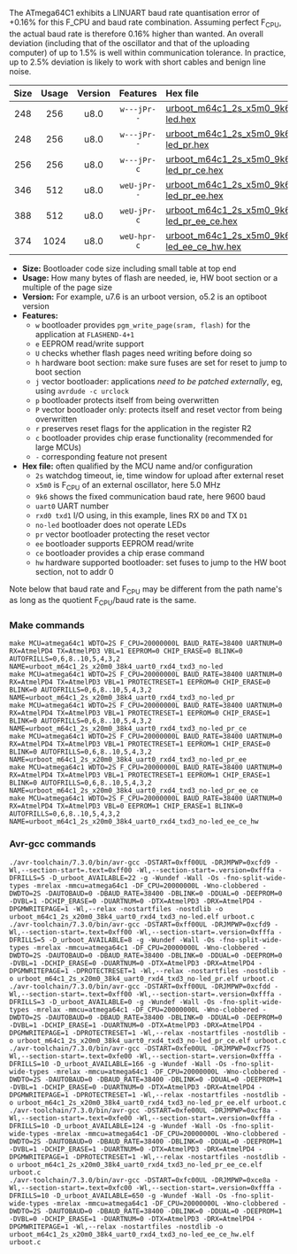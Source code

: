 The ATmega64C1 exhibits a LINUART baud rate quantisation error of +0.16% for this F_CPU and baud rate combination. Assuming perfect F<sub>CPU</sub>, the actual baud rate is therefore 0.16% higher than wanted. An overall deviation (including that of the oscillator and that of the uploading computer) of up to 1.5% is well within communication tolerance. In practice, up to 2.5% deviation is likely to work with short cables and benign line noise.

|Size|Usage|Version|Features|Hex file|
|:-:|:-:|:-:|:-:|:--|
|248|256|u8.0|`w---jPr--`|[urboot_m64c1_2s_x5m0_9k6_uart0_rxd4_txd3_no-led.hex](https://raw.githubusercontent.com/stefanrueger/urboot.hex/main/mcus/atmega64c1/watchdog_2_s/external_oscillator_x/%2B5m000000_hz/%2B%2B%2B9k6_baud/uart0_rxd4_txd3/no-led/urboot_m64c1_2s_x5m0_9k6_uart0_rxd4_txd3_no-led.hex)|
|248|256|u8.0|`w---jPr--`|[urboot_m64c1_2s_x5m0_9k6_uart0_rxd4_txd3_no-led_pr.hex](https://raw.githubusercontent.com/stefanrueger/urboot.hex/main/mcus/atmega64c1/watchdog_2_s/external_oscillator_x/%2B5m000000_hz/%2B%2B%2B9k6_baud/uart0_rxd4_txd3/no-led/urboot_m64c1_2s_x5m0_9k6_uart0_rxd4_txd3_no-led_pr.hex)|
|256|256|u8.0|`w---jPr-c`|[urboot_m64c1_2s_x5m0_9k6_uart0_rxd4_txd3_no-led_pr_ce.hex](https://raw.githubusercontent.com/stefanrueger/urboot.hex/main/mcus/atmega64c1/watchdog_2_s/external_oscillator_x/%2B5m000000_hz/%2B%2B%2B9k6_baud/uart0_rxd4_txd3/no-led/urboot_m64c1_2s_x5m0_9k6_uart0_rxd4_txd3_no-led_pr_ce.hex)|
|346|512|u8.0|`weU-jPr--`|[urboot_m64c1_2s_x5m0_9k6_uart0_rxd4_txd3_no-led_pr_ee.hex](https://raw.githubusercontent.com/stefanrueger/urboot.hex/main/mcus/atmega64c1/watchdog_2_s/external_oscillator_x/%2B5m000000_hz/%2B%2B%2B9k6_baud/uart0_rxd4_txd3/no-led/urboot_m64c1_2s_x5m0_9k6_uart0_rxd4_txd3_no-led_pr_ee.hex)|
|388|512|u8.0|`weU-jPr-c`|[urboot_m64c1_2s_x5m0_9k6_uart0_rxd4_txd3_no-led_pr_ee_ce.hex](https://raw.githubusercontent.com/stefanrueger/urboot.hex/main/mcus/atmega64c1/watchdog_2_s/external_oscillator_x/%2B5m000000_hz/%2B%2B%2B9k6_baud/uart0_rxd4_txd3/no-led/urboot_m64c1_2s_x5m0_9k6_uart0_rxd4_txd3_no-led_pr_ee_ce.hex)|
|374|1024|u8.0|`weU-hpr-c`|[urboot_m64c1_2s_x5m0_9k6_uart0_rxd4_txd3_no-led_ee_ce_hw.hex](https://raw.githubusercontent.com/stefanrueger/urboot.hex/main/mcus/atmega64c1/watchdog_2_s/external_oscillator_x/%2B5m000000_hz/%2B%2B%2B9k6_baud/uart0_rxd4_txd3/no-led/urboot_m64c1_2s_x5m0_9k6_uart0_rxd4_txd3_no-led_ee_ce_hw.hex)|

- **Size:** Bootloader code size including small table at top end
- **Usage:** How many bytes of flash are needed, ie, HW boot section or a multiple of the page size
- **Version:** For example, u7.6 is an urboot version, o5.2 is an optiboot version
- **Features:**
  + `w` bootloader provides `pgm_write_page(sram, flash)` for the application at `FLASHEND-4+1`
  + `e` EEPROM read/write support
  + `U` checks whether flash pages need writing before doing so
  + `h` hardware boot section: make sure fuses are set for reset to jump to boot section
  + `j` vector bootloader: applications *need to be patched externally*, eg, using `avrdude -c urclock`
  + `p` bootloader protects itself from being overwritten
  + `P` vector bootloader only: protects itself and reset vector from being overwritten
  + `r` preserves reset flags for the application in the register R2
  + `c` bootloader provides chip erase functionality (recommended for large MCUs)
  + `-` corresponding feature not present
- **Hex file:** often qualified by the MCU name and/or configuration
  + `2s` watchdog timeout, ie, time window for upload after external reset
  + `x5m0` is F<sub>CPU</sub> of an external oscillator, here 5.0 MHz
  + `9k6` shows the fixed communication baud rate, here 9600 baud
  + `uart0` UART number
  + `rxd0 txd1` I/O using, in this example, lines RX `D0` and TX `D1`
  + `no-led` bootloader does not operate LEDs
  + `pr` vector bootloader protecting the reset vector
  + `ee` bootloader supports EEPROM read/write
  + `ce` bootloader provides a chip erase command
  + `hw` hardware supported bootloader: set fuses to jump to the HW boot section, not to addr 0


Note below that baud rate and F<sub>CPU</sub> may be different from the path name's as long as the quotient F<sub>CPU</sub>/baud rate is the same.

### Make commands
```
make MCU=atmega64c1 WDTO=2S F_CPU=20000000L BAUD_RATE=38400 UARTNUM=0 RX=AtmelPD4 TX=AtmelPD3 VBL=1 EEPROM=0 CHIP_ERASE=0 BLINK=0 AUTOFRILLS=0,6,8..10,5,4,3,2 NAME=urboot_m64c1_2s_x20m0_38k4_uart0_rxd4_txd3_no-led
make MCU=atmega64c1 WDTO=2S F_CPU=20000000L BAUD_RATE=38400 UARTNUM=0 RX=AtmelPD4 TX=AtmelPD3 VBL=1 PROTECTRESET=1 EEPROM=0 CHIP_ERASE=0 BLINK=0 AUTOFRILLS=0,6,8..10,5,4,3,2 NAME=urboot_m64c1_2s_x20m0_38k4_uart0_rxd4_txd3_no-led_pr
make MCU=atmega64c1 WDTO=2S F_CPU=20000000L BAUD_RATE=38400 UARTNUM=0 RX=AtmelPD4 TX=AtmelPD3 VBL=1 PROTECTRESET=1 EEPROM=0 CHIP_ERASE=1 BLINK=0 AUTOFRILLS=0,6,8..10,5,4,3,2 NAME=urboot_m64c1_2s_x20m0_38k4_uart0_rxd4_txd3_no-led_pr_ce
make MCU=atmega64c1 WDTO=2S F_CPU=20000000L BAUD_RATE=38400 UARTNUM=0 RX=AtmelPD4 TX=AtmelPD3 VBL=1 PROTECTRESET=1 EEPROM=1 CHIP_ERASE=0 BLINK=0 AUTOFRILLS=0,6,8..10,5,4,3,2 NAME=urboot_m64c1_2s_x20m0_38k4_uart0_rxd4_txd3_no-led_pr_ee
make MCU=atmega64c1 WDTO=2S F_CPU=20000000L BAUD_RATE=38400 UARTNUM=0 RX=AtmelPD4 TX=AtmelPD3 VBL=1 PROTECTRESET=1 EEPROM=1 CHIP_ERASE=1 BLINK=0 AUTOFRILLS=0,6,8..10,5,4,3,2 NAME=urboot_m64c1_2s_x20m0_38k4_uart0_rxd4_txd3_no-led_pr_ee_ce
make MCU=atmega64c1 WDTO=2S F_CPU=20000000L BAUD_RATE=38400 UARTNUM=0 RX=AtmelPD4 TX=AtmelPD3 VBL=0 EEPROM=1 CHIP_ERASE=1 BLINK=0 AUTOFRILLS=0,6,8..10,5,4,3,2 NAME=urboot_m64c1_2s_x20m0_38k4_uart0_rxd4_txd3_no-led_ee_ce_hw
```

### Avr-gcc commands
```
./avr-toolchain/7.3.0/bin/avr-gcc -DSTART=0xff00UL -DRJMPWP=0xcfd9 -Wl,--section-start=.text=0xff00 -Wl,--section-start=.version=0xfffa -DFRILLS=5 -D_urboot_AVAILABLE=22 -g -Wundef -Wall -Os -fno-split-wide-types -mrelax -mmcu=atmega64c1 -DF_CPU=20000000L -Wno-clobbered -DWDTO=2S -DAUTOBAUD=0 -DBAUD_RATE=38400 -DBLINK=0 -DDUAL=0 -DEEPROM=0 -DVBL=1 -DCHIP_ERASE=0 -DUARTNUM=0 -DTX=AtmelPD3 -DRX=AtmelPD4 -DPGMWRITEPAGE=1 -Wl,--relax -nostartfiles -nostdlib -o urboot_m64c1_2s_x20m0_38k4_uart0_rxd4_txd3_no-led.elf urboot.c
./avr-toolchain/7.3.0/bin/avr-gcc -DSTART=0xff00UL -DRJMPWP=0xcfd9 -Wl,--section-start=.text=0xff00 -Wl,--section-start=.version=0xfffa -DFRILLS=5 -D_urboot_AVAILABLE=8 -g -Wundef -Wall -Os -fno-split-wide-types -mrelax -mmcu=atmega64c1 -DF_CPU=20000000L -Wno-clobbered -DWDTO=2S -DAUTOBAUD=0 -DBAUD_RATE=38400 -DBLINK=0 -DDUAL=0 -DEEPROM=0 -DVBL=1 -DCHIP_ERASE=0 -DUARTNUM=0 -DTX=AtmelPD3 -DRX=AtmelPD4 -DPGMWRITEPAGE=1 -DPROTECTRESET=1 -Wl,--relax -nostartfiles -nostdlib -o urboot_m64c1_2s_x20m0_38k4_uart0_rxd4_txd3_no-led_pr.elf urboot.c
./avr-toolchain/7.3.0/bin/avr-gcc -DSTART=0xff00UL -DRJMPWP=0xcfdd -Wl,--section-start=.text=0xff00 -Wl,--section-start=.version=0xfffa -DFRILLS=3 -D_urboot_AVAILABLE=0 -g -Wundef -Wall -Os -fno-split-wide-types -mrelax -mmcu=atmega64c1 -DF_CPU=20000000L -Wno-clobbered -DWDTO=2S -DAUTOBAUD=0 -DBAUD_RATE=38400 -DBLINK=0 -DDUAL=0 -DEEPROM=0 -DVBL=1 -DCHIP_ERASE=1 -DUARTNUM=0 -DTX=AtmelPD3 -DRX=AtmelPD4 -DPGMWRITEPAGE=1 -DPROTECTRESET=1 -Wl,--relax -nostartfiles -nostdlib -o urboot_m64c1_2s_x20m0_38k4_uart0_rxd4_txd3_no-led_pr_ce.elf urboot.c
./avr-toolchain/7.3.0/bin/avr-gcc -DSTART=0xfe00UL -DRJMPWP=0xcf75 -Wl,--section-start=.text=0xfe00 -Wl,--section-start=.version=0xfffa -DFRILLS=10 -D_urboot_AVAILABLE=166 -g -Wundef -Wall -Os -fno-split-wide-types -mrelax -mmcu=atmega64c1 -DF_CPU=20000000L -Wno-clobbered -DWDTO=2S -DAUTOBAUD=0 -DBAUD_RATE=38400 -DBLINK=0 -DDUAL=0 -DEEPROM=1 -DVBL=1 -DCHIP_ERASE=0 -DUARTNUM=0 -DTX=AtmelPD3 -DRX=AtmelPD4 -DPGMWRITEPAGE=1 -DPROTECTRESET=1 -Wl,--relax -nostartfiles -nostdlib -o urboot_m64c1_2s_x20m0_38k4_uart0_rxd4_txd3_no-led_pr_ee.elf urboot.c
./avr-toolchain/7.3.0/bin/avr-gcc -DSTART=0xfe00UL -DRJMPWP=0xcf8a -Wl,--section-start=.text=0xfe00 -Wl,--section-start=.version=0xfffa -DFRILLS=10 -D_urboot_AVAILABLE=124 -g -Wundef -Wall -Os -fno-split-wide-types -mrelax -mmcu=atmega64c1 -DF_CPU=20000000L -Wno-clobbered -DWDTO=2S -DAUTOBAUD=0 -DBAUD_RATE=38400 -DBLINK=0 -DDUAL=0 -DEEPROM=1 -DVBL=1 -DCHIP_ERASE=1 -DUARTNUM=0 -DTX=AtmelPD3 -DRX=AtmelPD4 -DPGMWRITEPAGE=1 -DPROTECTRESET=1 -Wl,--relax -nostartfiles -nostdlib -o urboot_m64c1_2s_x20m0_38k4_uart0_rxd4_txd3_no-led_pr_ee_ce.elf urboot.c
./avr-toolchain/7.3.0/bin/avr-gcc -DSTART=0xfc00UL -DRJMPWP=0xce8a -Wl,--section-start=.text=0xfc00 -Wl,--section-start=.version=0xfffa -DFRILLS=10 -D_urboot_AVAILABLE=650 -g -Wundef -Wall -Os -fno-split-wide-types -mrelax -mmcu=atmega64c1 -DF_CPU=20000000L -Wno-clobbered -DWDTO=2S -DAUTOBAUD=0 -DBAUD_RATE=38400 -DBLINK=0 -DDUAL=0 -DEEPROM=1 -DVBL=0 -DCHIP_ERASE=1 -DUARTNUM=0 -DTX=AtmelPD3 -DRX=AtmelPD4 -DPGMWRITEPAGE=1 -Wl,--relax -nostartfiles -nostdlib -o urboot_m64c1_2s_x20m0_38k4_uart0_rxd4_txd3_no-led_ee_ce_hw.elf urboot.c
```

